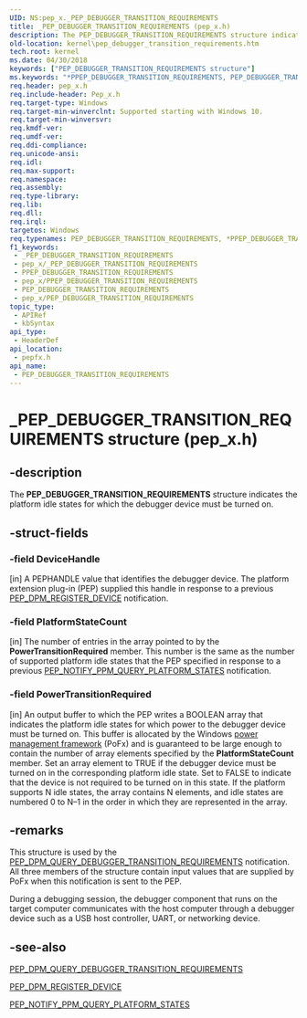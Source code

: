 ```yaml
---
UID: NS:pep_x._PEP_DEBUGGER_TRANSITION_REQUIREMENTS
title: _PEP_DEBUGGER_TRANSITION_REQUIREMENTS (pep_x.h)
description: The PEP_DEBUGGER_TRANSITION_REQUIREMENTS structure indicates the platform idle states for which the debugger device must be turned on.
old-location: kernel\pep_debugger_transition_requirements.htm
tech.root: kernel
ms.date: 04/30/2018
keywords: ["PEP_DEBUGGER_TRANSITION_REQUIREMENTS structure"]
ms.keywords: "*PPEP_DEBUGGER_TRANSITION_REQUIREMENTS, PEP_DEBUGGER_TRANSITION_REQUIREMENTS, PEP_DEBUGGER_TRANSITION_REQUIREMENTS structure [Kernel-Mode Driver Architecture], PPEP_DEBUGGER_TRANSITION_REQUIREMENTS, PPEP_DEBUGGER_TRANSITION_REQUIREMENTS structure pointer [Kernel-Mode Driver Architecture], _PEP_DEBUGGER_TRANSITION_REQUIREMENTS, kernel.pep_debugger_transition_requirements, pepfx/PEP_DEBUGGER_TRANSITION_REQUIREMENTS, pepfx/PPEP_DEBUGGER_TRANSITION_REQUIREMENTS"
req.header: pep_x.h
req.include-header: Pep_x.h
req.target-type: Windows
req.target-min-winverclnt: Supported starting with Windows 10.
req.target-min-winversvr: 
req.kmdf-ver: 
req.umdf-ver: 
req.ddi-compliance: 
req.unicode-ansi: 
req.idl: 
req.max-support: 
req.namespace: 
req.assembly: 
req.type-library: 
req.lib: 
req.dll: 
req.irql: 
targetos: Windows
req.typenames: PEP_DEBUGGER_TRANSITION_REQUIREMENTS, *PPEP_DEBUGGER_TRANSITION_REQUIREMENTS
f1_keywords:
 - _PEP_DEBUGGER_TRANSITION_REQUIREMENTS
 - pep_x/_PEP_DEBUGGER_TRANSITION_REQUIREMENTS
 - PPEP_DEBUGGER_TRANSITION_REQUIREMENTS
 - pep_x/PPEP_DEBUGGER_TRANSITION_REQUIREMENTS
 - PEP_DEBUGGER_TRANSITION_REQUIREMENTS
 - pep_x/PEP_DEBUGGER_TRANSITION_REQUIREMENTS
topic_type:
 - APIRef
 - kbSyntax
api_type:
 - HeaderDef
api_location:
 - pepfx.h
api_name:
 - PEP_DEBUGGER_TRANSITION_REQUIREMENTS
---
```


# _PEP_DEBUGGER_TRANSITION_REQUIREMENTS structure (pep_x.h)


## -description

The <b>PEP_DEBUGGER_TRANSITION_REQUIREMENTS</b> structure indicates the platform idle states for which the debugger device must be turned on.

## -struct-fields

### -field DeviceHandle

[in] A PEPHANDLE value that identifies the debugger device. The platform extension plug-in (PEP) supplied this handle in response to a previous <a href="/windows-hardware/drivers/ddi/pepfx/ns-pepfx-_pep_register_crashdump_device">PEP_DPM_REGISTER_DEVICE</a> notification.

### -field PlatformStateCount

[in] The number of entries in the array pointed to by the <b>PowerTransitionRequired</b> member. This number is the same as the number of supported platform idle states that the PEP specified in response to a previous <a href="/windows-hardware/drivers/ddi/pepfx/ns-pepfx-_pep_ppm_query_platform_states">PEP_NOTIFY_PPM_QUERY_PLATFORM_STATES</a> notification.

### -field PowerTransitionRequired

[in] An output buffer to which the PEP writes a BOOLEAN array that indicates the platform idle states for which power to the debugger device must be turned on. This buffer is allocated by the Windows <a href="/windows-hardware/drivers/ddi/index">power management framework</a> (PoFx) and is guaranteed to be large enough to contain the number of array elements specified by the <b>PlatformStateCount</b> member. Set an array element to TRUE if the debugger device must be turned on in the corresponding platform idle state. Set to FALSE to indicate that the device is not required to be turned on in this state. If the platform supports N idle states, the array contains N elements, and idle states are numbered 0 to N–1 in the order in which they are represented in the array.

## -remarks

This structure is used by the <a href="/windows-hardware/drivers/ddi/pepfx/ns-pepfx-_pep_debugger_transition_requirements">PEP_DPM_QUERY_DEBUGGER_TRANSITION_REQUIREMENTS</a> notification. All three members of the structure contain input values that are supplied by PoFx when this notification is sent to the PEP.

During a debugging session, the debugger component that runs on the target computer communicates with the host computer through a debugger device such as a USB host controller, UART, or networking device.

## -see-also

<a href="/windows-hardware/drivers/ddi/pepfx/ns-pepfx-_pep_debugger_transition_requirements">PEP_DPM_QUERY_DEBUGGER_TRANSITION_REQUIREMENTS</a>



<a href="/windows-hardware/drivers/ddi/pepfx/ns-pepfx-_pep_register_crashdump_device">PEP_DPM_REGISTER_DEVICE</a>



<a href="/windows-hardware/drivers/ddi/pepfx/ns-pepfx-_pep_ppm_query_platform_states">PEP_NOTIFY_PPM_QUERY_PLATFORM_STATES</a>
